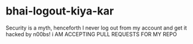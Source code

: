 # bhai-logout-kiya-kar
Security is a myth, henceforth I never log out from my account and get it hacked by n00bs!
i AM ACCEPTING PULL REQUESTS FOR MY REPO 

